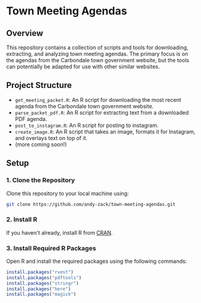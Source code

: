 # Town Meeting Agendas

## Overview

This repository contains a collection of scripts and tools for downloading, extracting, and analyzing town meeting agendas. The primary focus is on the agendas from the Carbondale town government website, but the tools can potentially be adapted for use with other similar websites.

## Project Structure

- `get_meeting_packet.R`: An R script for downloading the most recent agenda from the Carbondale town government website.
- `parse_packet_pdf.R`: An R script for extracting text from a downloaded PDF agenda.
- `post_to_instagram.R`: An R script for posting to instagram.
- `create_image.R`: An R script that takes an image, formats it for Instagram, and overlays text on top of it.
- (more coming soon!)


## Setup

### 1. Clone the Repository

Clone this repository to your local machine using:

```sh
git clone https://github.com/andy-zack/town-meeting-agendas.git
```

### 2. Install R
If you haven't already, install R from [CRAN](https://cran.r-project.org/).

### 3. Install Required R Packages
Open R and install the required packages using the following commands:

```r
install.packages("rvest")
install.packages("pdftools")
install.packages("stringr")
install.packages("here")
install.packages("magick")
```
